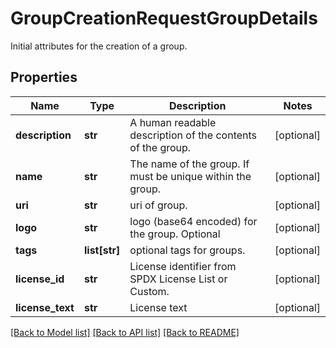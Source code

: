 # GroupCreationRequestGroupDetails

Initial attributes for the creation of a group.
## Properties
Name | Type | Description | Notes
------------ | ------------- | ------------- | -------------
**description** | **str** | A human readable description of the contents of the group. | [optional] 
**name** | **str** | The name of the group. If must be unique within the group. | [optional] 
**uri** | **str** | uri of group. | [optional] 
**logo** | **str** | logo (base64 encoded) for the group. Optional | [optional] 
**tags** | **list[str]** | optional tags for groups. | [optional] 
**license_id** | **str** | License identifier from SPDX License List or Custom. | [optional] 
**license_text** | **str** | License text | [optional] 

[[Back to Model list]](../README.md#documentation-for-models) [[Back to API list]](../README.md#documentation-for-api-endpoints) [[Back to README]](../README.md)


